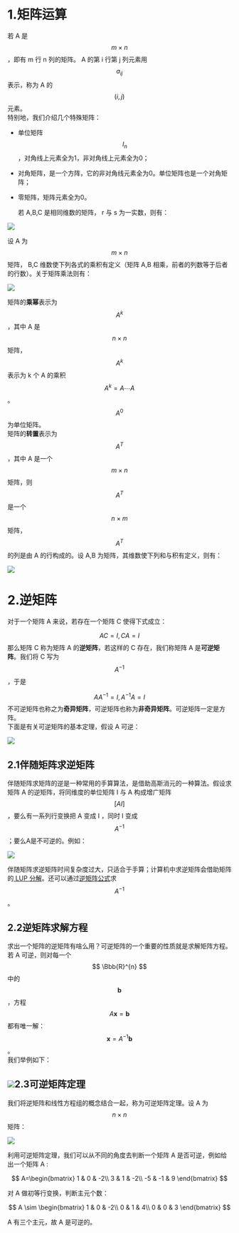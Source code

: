 # 1.矩阵运算
  若 A 是 
$$
m\times n
$$
，即有 m 行 n 列的矩阵。 A 的第 i 行第 j 列元素用 
$$
a_{ij}
$$
表示，称为 A 的 
$$
(i,j)
$$
 元素。  
  特别地，我们介绍几个特殊矩阵：  

* 单位矩阵 
    $$
    I_{n}
    $$
    ，对角线上元素全为1，非对角线上元素全为0；

* 对角矩阵，是一个方阵，它的非对角线元素全为0。单位矩阵也是一个对角矩阵；

* 零矩阵，矩阵元素全为0。  

  若 A,B,C 是相同维数的矩阵， r 与 s 为一实数，则有：

![](/home/john/%E4%B8%8B%E8%BD%BD/books/line2/3/3_1.png)  

  设 A 为 
$$
m\times n
$$
 矩阵， B,C 维数使下列各式的乘积有定义（矩阵 A,B 相乘，前者的列数等于后者的行数）。关于矩阵乘法则有：

![](/home/john/%E4%B8%8B%E8%BD%BD/books/line2/3/3_2.png)  

  矩阵的**乘幂**表示为 
$$
A^{k}
$$
 ，其中 A 是 
$$
n\times n
$$
 矩阵，
$$
A^{k}
$$
表示为 k 个 A 的乘积 
$$
A^{k}=A\cdots A
$$
 。 
$$
A^{0}
$$
为单位矩阵。  
  矩阵的**转置**表示为
$$
A^{T}
$$
 ，其中 A 是一个
$$
m\times n
$$
 矩阵，则 
$$
A^{T}
$$
是一个
$$
n\times m
$$
矩阵， 
$$
A^{T}
$$
 的列是由 A 的行构成的。设 A,B 为矩阵，其维数使下列和与积有定义，则有：

![](/home/john/%E4%B8%8B%E8%BD%BD/books/line2/3/3_3.png)  

# 2.逆矩阵
  对于一个矩阵 A 来说，若存在一个矩阵 C 使得下式成立：

 
$$
AC=I,CA=I
$$
那么矩阵 C 称为矩阵 A 的**逆矩阵**，若这样的 C 存在，我们称矩阵 A 是**可逆矩阵**。我们将 C 写为 
$$
A^{-1}
$$
 ，于是

 
$$
AA^{-1}=I,A^{-1}A=I
$$
不可逆矩阵也称之为**奇异矩阵**，可逆矩阵也称为**非奇异矩阵**。可逆矩阵一定是方阵。  
  下面是有关可逆矩阵的基本定理，假设 A 可逆：

![](/home/john/%E4%B8%8B%E8%BD%BD/books/line2/3/3_4.png)  

## 2.1伴随矩阵求逆矩阵
  伴随矩阵求矩阵的逆是一种常用的手算算法，是借助高斯消元的一种算法。假设求矩阵 A 的逆矩阵，将同维度的单位矩阵 I 与 A 构成增广矩阵
$$
[A  I]
$$
 ，要么有一系列行变换把 A 变成 I ，同时 I 变成 
$$
A^{-1}
$$
 ；要么A是不可逆的。例如：

![](/home/john/%E4%B8%8B%E8%BD%BD/books/line2/3/3_5(2).png)  

伴随矩阵求逆矩阵时间复杂度过大，只适合于手算；计算机中求逆矩阵会借助矩阵的[ LUP 分解](《线性代数及其应用》笔记16.矩阵分解-LU分解.ipynb)。还可以通过[逆矩阵公式](《线性代数及其应用》笔记04.行列式及其几何意义.ipynb)求 
$$
A^{-1}
$$
。

## 2.2逆矩阵求解方程
  求出一个矩阵的逆矩阵有啥么用？可逆矩阵的一个重要的性质就是求解矩阵方程。  
  若 A 可逆，则对每一个
$$
\Bbb{R}^{n}
$$
中的 
$$
\mathbf{b}
$$
，方程 
$$
A\mathbf{x}=\mathbf{b}
$$
都有唯一解：
$$
\mathbf{x}=A^{-1}\mathbf{b}
$$
 。  
  我们举例如下：

## ![](/home/john/%E4%B8%8B%E8%BD%BD/books/line2/3/3_6.png)2.3可逆矩阵定理
  我们将逆矩阵和线性方程组的概念结合一起，称为可逆矩阵定理。设 A 为 
$$
n\times n
$$
 矩阵：

![](/home/john/%E4%B8%8B%E8%BD%BD/books/line2/3/3_7.png)  

  利用可逆矩阵定理，我们可以从不同的角度去判断一个矩阵 A 是否可逆，例如给出一个矩阵 A :

$$
A=\begin{bmatrix}
   1 & 0 & -2\\
   3 & 1 & -2\\
   -5 & -1 & 9
  \end{bmatrix} 
$$

对 A 做初等行变换，判断主元个数：

$$
A \sim \begin{bmatrix}
   1 & 0 & -2\\
   0 & 1 & 4\\
   0 & 0 & 3
  \end{bmatrix}
$$
  

 A 有三个主元，故 A 是可逆的。